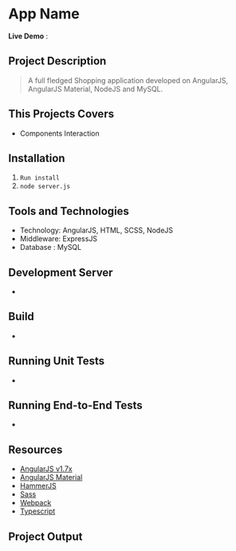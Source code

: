 # App Name

**Live Demo** : 


## Project Description

> A full fledged Shopping application developed on AngularJS, AngularJS Material, NodeJS and MySQL. 


## This Projects Covers

- Components Interaction

## Installation 
1. `Run install`
2. `node server.js`


## Tools and Technologies

- Technology: AngularJS, HTML, SCSS, NodeJS
- Middleware: ExpressJS
- Database : MySQL


## Development Server
- 


## Build
- 

## Running Unit Tests
- 

## Running End-to-End Tests
- 

## Resources

* [AngularJS v1.7x](https://code.angularjs.org/snapshot-stable/docs/tutorial/step_00)
* [AngularJS Material](https://material.angularjs.org/latest/)
* [HammerJS](https://hammerjs.github.io/)
* [Sass](https://sass-lang.com/)
* [Webpack](https://webpack.js.org/)
* [Typescript](https://www.typescriptlang.org/)


## Project Output


